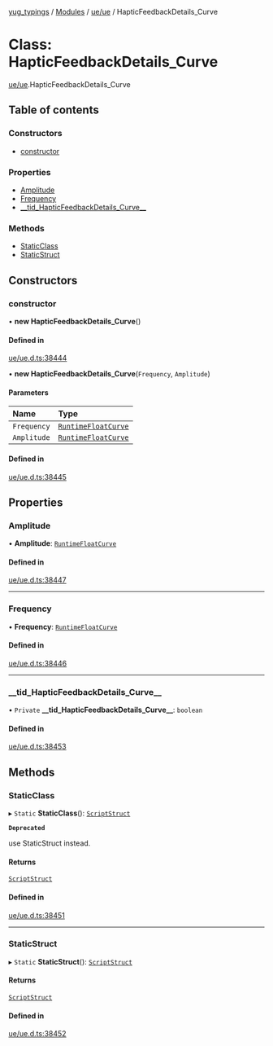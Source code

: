 [yug_typings](../README.md) / [Modules](../modules.md) / [ue/ue](../modules/ue_ue.md) / HapticFeedbackDetails\_Curve

# Class: HapticFeedbackDetails\_Curve

[ue/ue](../modules/ue_ue.md).HapticFeedbackDetails_Curve

## Table of contents

### Constructors

- [constructor](ue_ue.HapticFeedbackDetails_Curve.md#constructor)

### Properties

- [Amplitude](ue_ue.HapticFeedbackDetails_Curve.md#amplitude)
- [Frequency](ue_ue.HapticFeedbackDetails_Curve.md#frequency)
- [\_\_tid\_HapticFeedbackDetails\_Curve\_\_](ue_ue.HapticFeedbackDetails_Curve.md#__tid_hapticfeedbackdetails_curve__)

### Methods

- [StaticClass](ue_ue.HapticFeedbackDetails_Curve.md#staticclass)
- [StaticStruct](ue_ue.HapticFeedbackDetails_Curve.md#staticstruct)

## Constructors

### constructor

• **new HapticFeedbackDetails_Curve**()

#### Defined in

[ue/ue.d.ts:38444](https://github.com/YugMetaverse/yug_typings/blob/b7d9b19/ue/ue.d.ts#L38444)

• **new HapticFeedbackDetails_Curve**(`Frequency`, `Amplitude`)

#### Parameters

| Name | Type |
| :------ | :------ |
| `Frequency` | [`RuntimeFloatCurve`](ue_ue.RuntimeFloatCurve.md) |
| `Amplitude` | [`RuntimeFloatCurve`](ue_ue.RuntimeFloatCurve.md) |

#### Defined in

[ue/ue.d.ts:38445](https://github.com/YugMetaverse/yug_typings/blob/b7d9b19/ue/ue.d.ts#L38445)

## Properties

### Amplitude

• **Amplitude**: [`RuntimeFloatCurve`](ue_ue.RuntimeFloatCurve.md)

#### Defined in

[ue/ue.d.ts:38447](https://github.com/YugMetaverse/yug_typings/blob/b7d9b19/ue/ue.d.ts#L38447)

___

### Frequency

• **Frequency**: [`RuntimeFloatCurve`](ue_ue.RuntimeFloatCurve.md)

#### Defined in

[ue/ue.d.ts:38446](https://github.com/YugMetaverse/yug_typings/blob/b7d9b19/ue/ue.d.ts#L38446)

___

### \_\_tid\_HapticFeedbackDetails\_Curve\_\_

• `Private` **\_\_tid\_HapticFeedbackDetails\_Curve\_\_**: `boolean`

#### Defined in

[ue/ue.d.ts:38453](https://github.com/YugMetaverse/yug_typings/blob/b7d9b19/ue/ue.d.ts#L38453)

## Methods

### StaticClass

▸ `Static` **StaticClass**(): [`ScriptStruct`](ue_ue.ScriptStruct.md)

**`Deprecated`**

use StaticStruct instead.

#### Returns

[`ScriptStruct`](ue_ue.ScriptStruct.md)

#### Defined in

[ue/ue.d.ts:38451](https://github.com/YugMetaverse/yug_typings/blob/b7d9b19/ue/ue.d.ts#L38451)

___

### StaticStruct

▸ `Static` **StaticStruct**(): [`ScriptStruct`](ue_ue.ScriptStruct.md)

#### Returns

[`ScriptStruct`](ue_ue.ScriptStruct.md)

#### Defined in

[ue/ue.d.ts:38452](https://github.com/YugMetaverse/yug_typings/blob/b7d9b19/ue/ue.d.ts#L38452)

